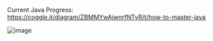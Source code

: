 Current Java Progress: https://coggle.it/diagram/ZBMMYwAjwnrfNTvR/t/how-to-master-java


![image](https://user-images.githubusercontent.com/59792254/225948553-22e86ced-0e0a-4f0a-adb6-3c244befa352.png)




